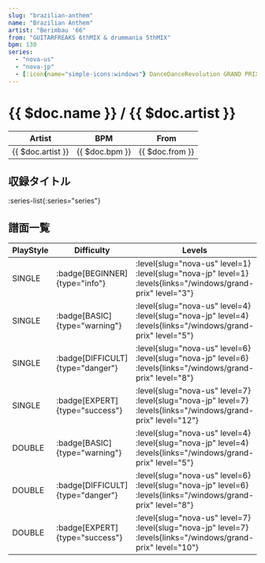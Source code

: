 ```yaml
---
slug: "brazilian-anthem"
name: "Brazilian Anthem"
artist: "Berimbau '66"
from: "GUITARFREAKS 6thMIX & drummania 5thMIX"
bpm: 130
series:
  - "nova-us"
  - "nova-jp"
  - [:icon{name="simple-icons:windows"} DanceDanceRevolution GRAND PRIX](/windows/grand-prix)
---
```


# {{ $doc.name }} / {{ $doc.artist }}

|Artist|BPM|From|
|------|---|----|
|{{ $doc.artist }}|{{ $doc.bpm }}|{{ $doc.from }}|

## 収録タイトル

:series-list{:series="series"}

## 譜面一覧

|PlayStyle|Difficulty|Levels|Notes|Movie|
|---------|----------|------|-----|-----|
|SINGLE| :badge[BEGINNER]{type="info"}|<div class="field is-grouped is-grouped-multiline"> :level{slug="nova-us" level=1} :level{slug="nova-jp" level=1}  :levels{links="/windows/grand-prix" level="3"}</div>|84/0||
|SINGLE| :badge[BASIC]{type="warning"}|<div class="field is-grouped is-grouped-multiline"> :level{slug="nova-us" level=4} :level{slug="nova-jp" level=4}  :levels{links="/windows/grand-prix" level="5"}</div>|155/10||
|SINGLE| :badge[DIFFICULT]{type="danger"}|<div class="field is-grouped is-grouped-multiline"> :level{slug="nova-us" level=6} :level{slug="nova-jp" level=6}  :levels{links="/windows/grand-prix" level="8"}</div>|213/30||
|SINGLE| :badge[EXPERT]{type="success"}|<div class="field is-grouped is-grouped-multiline"> :level{slug="nova-us" level=7} :level{slug="nova-jp" level=7}  :levels{links="/windows/grand-prix" level="12"}</div>|269/12||
|DOUBLE| :badge[BASIC]{type="warning"}|<div class="field is-grouped is-grouped-multiline"> :level{slug="nova-us" level=4} :level{slug="nova-jp" level=4}  :levels{links="/windows/grand-prix" level="5"}</div>|156/8||
|DOUBLE| :badge[DIFFICULT]{type="danger"}|<div class="field is-grouped is-grouped-multiline"> :level{slug="nova-us" level=6} :level{slug="nova-jp" level=6}  :levels{links="/windows/grand-prix" level="8"}</div>|201/10||
|DOUBLE| :badge[EXPERT]{type="success"}|<div class="field is-grouped is-grouped-multiline"> :level{slug="nova-us" level=7} :level{slug="nova-jp" level=7}  :levels{links="/windows/grand-prix" level="10"}</div>|282/7||
